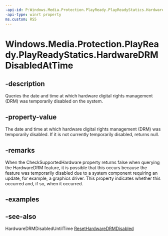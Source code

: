 ```yaml
---
-api-id: P:Windows.Media.Protection.PlayReady.PlayReadyStatics.HardwareDRMDisabledAtTime
-api-type: winrt property
ms.custom: RS5
---
```


<!-- Property syntax.
public IReference<DateTime> HardwareDRMDisabledAtTime { get; }
-->

# Windows.Media.Protection.PlayReady.PlayReadyStatics.HardwareDRMDisabledAtTime

## -description
Queries the date and time at which hardware digital rights management (DRM) was temporarily disabled on the system.

## -property-value
The date and time at which hardware digital rights management (DRM) was temporarily disabled.  If it is not currently temporarily disabled, returns null.

## -remarks
When the CheckSupportedHardware property returns false when querying the HardwareDRM feature, it is possible that this occurs because the feature was temporarily disabled due to a system component requiring an update, for example, a graphics driver.  This property indicates whether this occurred and, if so, when it occurred.

## -examples

## -see-also
HardwareDRMDisabledUntilTime
[ResetHardwareDRMDisabled](playreadystatics_resethardwaredrmdisabled_231965222.md)

